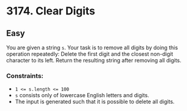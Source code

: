# 3174. Clear Digits

## Easy

You are given a string `s`. Your task is to remove all digits by doing this operation repeatedly: Delete the first digit
and the closest non-digit character to its left. Return the resulting string after removing all digits.

### Constraints:

- `1 <= s.length <= 100`
- `s` consists only of lowercase English letters and digits.
- The input is generated such that it is possible to delete all digits.
